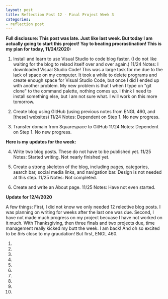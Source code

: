 ```yaml
---
layout: post
title: Reflection Post 12 - Final Project Week 3
categories:
- reflection post
---
```


**Full disclosure: This post was late. Just like last week. But today I am actually going to start this project! Yay to beating procrastination! This is my plan for today, 11/24/2020:**

1. Install and learn to use Visual Studio to code blog faster. (I do not like waiting for the blog to relaod itself over and over again.)
  11/24 Notes: I downloaded Visual Studio Code! This was a large task for me due to the lack of space on my computer. It took a while to delete programs and create enough space for Visual Studio Code, but once I did I ended up with another problem. My new problem is that I when I type on "git clone" to the command palette, nothing comes up. I think I need to install something else, but I am not sure what. I will work on this more tomorrow.

2. Create blog using GitHub (using previous notes from ENGL 460, and [these] websites)
  11/24 Notes: Dependent on Step 1. No new progress.
  
3. Transfer domain from Squarespace to GitHub
  11/24 Notes: Dependent on Step 1. No new progress.
  
 **Here is my updates for the week:**

4. Write two blog posts. These do not have to be published yet.
  11/25 Notes: Started writing. Not nearly finished yet.

5. Create a strong skeleton of the blog, including pages, categories, search bar, social media links, and navigation bar. Design is not needed at this step.
  11/25 Notes: Not completed.
  
6. Create and write an About page.
  11/25 Notes: Have not even started.
  
  **Update for 12/4/2020**
  
  A few things: First, I did not know we only needed 12 relective blog posts. I was planning on writing for weeks after the last one was due. Second, I have not made much progress on my project becuase I have not worked on it much. With Thanksgiving, then three finals and two projects due, time management really kicked my butt the week. I am back! And oh so excited to be *this* close to my graudation! But first, ENGL 460.

1.

2.

3.

4.

5.

6.

7.

8.

9.

10.
  
